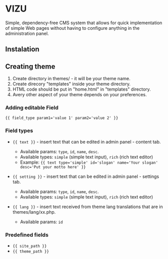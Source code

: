 # VIZU
Simple, dependency-free CMS system that allows for quick implementation of simple Web pages without having to configure anything in the administration panel.


## Instalation

## Creating theme

1. Create directory in themes/ - it will be your theme name.
2. Create direcory "templates" inside your theme directory.
3. HTML code should be put in "home.html" in "templates" directory.
4. Avery other aspect of your theme depends on your preferences.

### Adding editable Field

``{{ field_type param1='value 1' param2='value 2' }}``

### Field types

* `{{ text }}` - insert text that can be edited in admin panel - content tab.
  - Available params: `type`, `id`, `name`, `desc`.
  - Available types: `simple` (simple text input), `rich` (rich text editor)
  - Example: `{{ text type='simple' id='slogan' name='Your slogan' desc='Put your motto here' }}`

* `{{ setting }}` - insert text that can be edited in admin panel - settings tab.
  - Available params: `type`, `id`, `name`, `desc`.
  - Available types: `simple` (simple text input), `rich` (rich text editor)

* `{{ lang }}` - insert text received from theme lang translations that are in themes/lang/xx.php.
  - Available params: `id`

### Predefined fields

* `{{ site_path }}`
* `{{ theme_path }}`